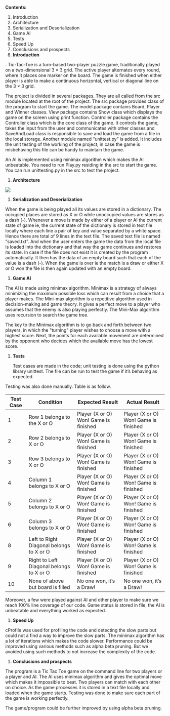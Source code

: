 **Contents:**

1.  Introduction
2.  Architecture
3.  Serialization and Deserialization
4.  Game AI
5.  Tests
6.  Speed Up
7.  Conclusions and prospects
1.  **Introduction**

. Tic-Tac-Toe is a turn-based two-player puzzle game, traditionally played on a two-dimensional 3 × 3 grid. The active player alternates every round, where it places one marker on the board. The game is finished when either player is able to make a continuous horizontal, vertical or diagonal line on the 3 × 3 grid.

The project is divided in several packages. They are all called from the src module located at the root of the project. The src package provides class of the program to start the game. The model package contains Board, Player and Winner classes. View package contains Show class which displays the game on the screen using print function. Controller package contains the Controller class which is the core class of the game. It controls the game, takes the input from the user and communicates with other classes and SaveAndLoad class is responsible to save and load the game from a file in the local storage. Another module named “unittest.py” is added. It includes the unit testing of the working of the project; in case the game is misbehaving this file can be handy to maintain the game.

An AI is implemented using minimax algorithm which makes the AI unbeatable. You need to run Play.py residing in the src to start the game. You can run unittesting.py in the src to test the project.

1.  **Architecture**

![](media/995676140a5fef987bf9431d4b1a9f21.png)

1.  **Serialization and Deserialization**

When the game is being played all its values are stored in a dictionary. The occupied places are stored as X or O while unoccupied values are stores as a dash (-). Whenever a move is made by either of a player or AI the current state of game ie, the current state of the dictionary is stored in text file locally where each line a pair of key and value separated by a white space. Hence there are total of 9 lines in the text file. The saved text file is named “saved.txt”. And when the user enters the game the data from the local file is loaded into the dictionary and that way the game continues and restores its state. In case if the file does not exist it is created by the program automatically. It then has the data of an empty board such that each of the value is a dash (-). When the game is over ie the match is a draw or either X or O won the file is then again updated with an empty board.

1.  **Game AI**

The AI is made using minimax algorithm. Minimax is a strategy of always minimizing the maximum possible loss which can result from a choice that a player makes. The Mini-max algorithm is a repetitive algorithm used in decision-making and game theory. It gives a perfect move to a player who assumes that the enemy is also playing perfectly. The Mini-Max algorithm uses recursion to search the game tree.

The key to the Minimax algorithm is to go back and forth between two players, in which the "turning" player wishes to choose a move with a highest score. Next, the points for each available movement are determined by the opponent who decides which the available move has the lowest score.

1.  **Tests**

    Test cases are made in the code; unit testing is done using the python library unittest. The file can be run to test the game if it’s behaving as expected.

Testing was also done manually. Table is as follow.

| **Test Case** | **Condition**                            | **Expected Result**                   | **Actual Result**                     |
|---------------|------------------------------------------|---------------------------------------|---------------------------------------|
| 1             | Row 1 belongs to the X or O              | Player (X or O) Won! Game is finished | Player (X or O) Won! Game is finished |
| 2             | Row 2 belongs to X or O                  | Player (X or O) Won! Game is finished | Player (X or O) Won! Game is finished |
| 3             | Row 3 belongs to X or O                  | Player (X or O) Won! Game is finished | Player (X or O) Won! Game is finished |
| 4             | Column 1 belongs to X or O               | Player (X or O) Won! Game is finished | Player (X or O) Won! Game is finished |
| 5             | Column 2 belongs to X or O               | Player (X or O) Won! Game is finished | Player (X or O) Won! Game is finished |
| 6             | Column 3 belongs to X or O               | Player (X or O) Won! Game is finished | Player (X or O) Won! Game is finished |
| 8             | Left to Right Diagonal belongs to X or O | Player (X or O) Won! Game is finished | Player (X or O) Won! Game is finished |
| 9             | Right to Left Diagonal belongs to X or O | Player (X or O) Won! Game is finished | Player (X or O) Won! Game is finished |
| 10            | None of above but board is filled        | No one won, it’s a Draw!              | No one won, it’s a Draw!              |

Moreover, a few were played against AI and other player to make sure we reach 100% line coverage of our code. Game status is stored in file, the AI is unbeatable and everything worked as expected.

1.  **Speed Up**

cProfile was used for profiling the code and detecting the slow parts but could not a find a way to improve the slow parts. The minimax algorithm has a lot of iterations which makes the code slower. Performance could be improved using various methods such as alpha beta pruning. But we avoided using such methods to not increase the complexity of the code.

1.  **Conclusions and prospects**

The program is a Tic Tac Toe game on the command line for two players or a player and AI. The AI uses minimax algorithm and gives the optimal move which makes it impossible to beat. Two players can match with each other on choice. As the game processes it is stored in a text file locally and loaded when the game starts. Testing was done to make sure each part of the game is working perfectly.

The game/program could be further improved by using alpha beta pruning.
